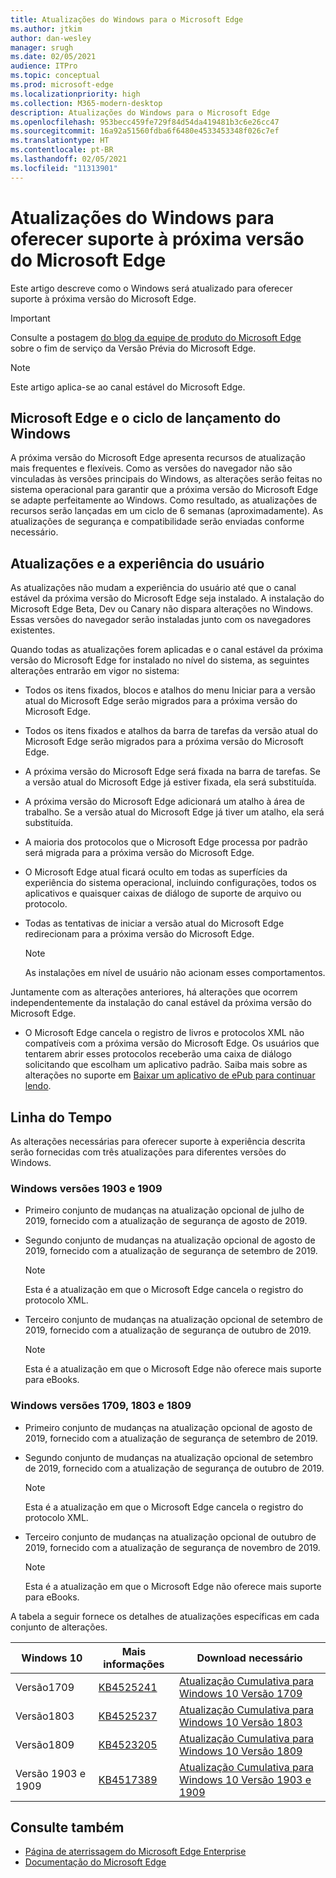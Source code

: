 ```yaml
---
title: Atualizações do Windows para o Microsoft Edge
ms.author: jtkim
author: dan-wesley
manager: srugh
ms.date: 02/05/2021
audience: ITPro
ms.topic: conceptual
ms.prod: microsoft-edge
ms.localizationpriority: high
ms.collection: M365-modern-desktop
description: Atualizações do Windows para o Microsoft Edge
ms.openlocfilehash: 953becc459fe729f84d54da419481b3c6e26cc47
ms.sourcegitcommit: 16a92a51560fdba6f6480e4533453348f026c7ef
ms.translationtype: HT
ms.contentlocale: pt-BR
ms.lasthandoff: 02/05/2021
ms.locfileid: "11313901"
---
```

# Atualizações do Windows para oferecer suporte à próxima versão do Microsoft Edge

Este artigo descreve como o Windows será atualizado para oferecer suporte à próxima versão do Microsoft Edge.

> [!IMPORTANT]
> Consulte a postagem [do blog da equipe de produto do Microsoft Edge](https://aka.ms/EdgeLegacyEOS) sobre o fim de serviço da Versão Prévia do Microsoft Edge.

> [!NOTE]
> Este artigo aplica-se ao canal estável do Microsoft Edge.

## Microsoft Edge e o ciclo de lançamento do Windows

A próxima versão do Microsoft Edge apresenta recursos de atualização mais frequentes e flexíveis. Como as versões do navegador não são vinculadas às versões principais do Windows, as alterações serão feitas no sistema operacional para garantir que a próxima versão do Microsoft Edge se adapte perfeitamente ao Windows. Como resultado, as atualizações de recursos serão lançadas em um ciclo de 6 semanas (aproximadamente). As atualizações de segurança e compatibilidade serão enviadas conforme necessário.

## Atualizações e a experiência do usuário

As atualizações não mudam a experiência do usuário até que o canal estável da próxima versão do Microsoft Edge seja instalado. A instalação do Microsoft Edge Beta, Dev ou Canary não dispara alterações no Windows. Essas versões do navegador serão instaladas junto com os navegadores existentes.

Quando todas as atualizações forem aplicadas e o canal estável da próxima versão do Microsoft Edge for instalado no nível do sistema, as seguintes alterações entrarão em vigor no sistema:

- Todos os itens fixados, blocos e atalhos do menu Iniciar para a versão atual do Microsoft Edge serão migrados para a próxima versão do Microsoft Edge.
- Todos os itens fixados e atalhos da barra de tarefas da versão atual do Microsoft Edge serão migrados para a próxima versão do Microsoft Edge.
- A próxima versão do Microsoft Edge será fixada na barra de tarefas. Se a versão atual do Microsoft Edge já estiver fixada, ela será substituída.
- A próxima versão do Microsoft Edge adicionará um atalho à área de trabalho. Se a versão atual do Microsoft Edge já tiver um atalho, ela será substituída.
- A maioria dos protocolos que o Microsoft Edge processa por padrão será migrada para a próxima versão do Microsoft Edge.
- O Microsoft Edge atual ficará oculto em todas as superfícies da experiência do sistema operacional, incluindo configurações, todos os aplicativos e quaisquer caixas de diálogo de suporte de arquivo ou protocolo.
- Todas as tentativas de iniciar a versão atual do Microsoft Edge redirecionam para a próxima versão do Microsoft Edge.

  > [!NOTE]
  > As instalações em nível de usuário não acionam esses comportamentos.

Juntamente com as alterações anteriores, há alterações que ocorrem independentemente da instalação do canal estável da próxima versão do Microsoft Edge.

- O Microsoft Edge cancela o registro de livros e protocolos XML não compatíveis com a próxima versão do Microsoft Edge. Os usuários que tentarem abrir esses protocolos receberão uma caixa de diálogo solicitando que escolham um aplicativo padrão. Saiba mais sobre as alterações no suporte em [Baixar um aplicativo de ePub para continuar lendo](https://nam06.safelinks.protection.outlook.com/?url=https%3A%2F%2Fsupport.microsoft.com%2Fhelp%2F4517840&data=02%7C01%7Cv-danwes%40microsoft.com%7Cc9f8571b880549c30fcf08d72be5eaf9%7C72f988bf86f141af91ab2d7cd011db47%7C1%7C0%7C637026138803983526&sdata=qtb3DvVZQ6H%2FFXnBievkl%2B%2BngAQXwl340PcH8kRc3y4%3D&reserved=0).

## Linha do Tempo

As alterações necessárias para oferecer suporte à experiência descrita serão fornecidas com três atualizações para diferentes versões do Windows.

### Windows versões 1903 e 1909

- Primeiro conjunto de mudanças na atualização opcional de julho de 2019, fornecido com a atualização de segurança de agosto de 2019.
- Segundo conjunto de mudanças na atualização opcional de agosto de 2019, fornecido com a atualização de segurança de setembro de 2019.

  > [!NOTE]
  > Esta é a atualização em que o Microsoft Edge cancela o registro do protocolo XML.

- Terceiro conjunto de mudanças na atualização opcional de setembro de 2019, fornecido com a atualização de segurança de outubro de 2019.

  > [!NOTE]
  > Esta é a atualização em que o Microsoft Edge não oferece mais suporte para eBooks.

### Windows versões 1709, 1803 e 1809

- Primeiro conjunto de mudanças na atualização opcional de agosto de 2019, fornecido com a atualização de segurança de setembro de 2019.
- Segundo conjunto de mudanças na atualização opcional de setembro de 2019, fornecido com a atualização de segurança de outubro de 2019.

  > [!NOTE]
  > Esta é a atualização em que o Microsoft Edge cancela o registro do protocolo XML.

- Terceiro conjunto de mudanças na atualização opcional de outubro de 2019, fornecido com a atualização de segurança de novembro de 2019.

  > [!NOTE]
  > Esta é a atualização em que o Microsoft Edge não oferece mais suporte para eBooks.

A tabela a seguir fornece os detalhes de atualizações específicas em cada conjunto de alterações.

| Windows 10 | Mais informações | Download necessário |
|--|--|--|
| Versão1709 | [KB4525241](https://support.microsoft.com/help/4525241/windows-10-update-kb4525241) | [Atualização Cumulativa para Windows 10 Versão 1709](https://www.catalog.update.microsoft.com/Search.aspx?q=4525241) |
| Versão1803  | [KB4525237](https://support.microsoft.com/help/4525237/windows-10-update-kb4525237) | [Atualização Cumulativa para Windows 10 Versão 1803](https://www.catalog.update.microsoft.com/Search.aspx?q=KB4525237) |
| Versão1809  | [KB4523205](https://support.microsoft.com/help/4523205/windows-10-update-kb4523205) | [Atualização Cumulativa para Windows 10 Versão 1809](https://www.catalog.update.microsoft.com/Search.aspx?q=4523205) |
| Versão 1903 e 1909 |[KB4517389](https://support.microsoft.com/help/4517389/windows-10-update-kb4517389)  | [Atualização Cumulativa para Windows 10 Versão 1903 e 1909](https://www.catalog.update.microsoft.com/Search.aspx?q=4517389) |

## Consulte também

- [Página de aterrissagem do Microsoft Edge Enterprise](https://aka.ms/EdgeEnterprise)
- [Documentação do Microsoft Edge](https://docs.microsoft.com/DeployEdge/)
